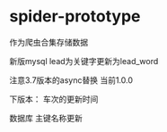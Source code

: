 # spider-prototype
作为爬虫合集存储数据

新版mysql lead为关键字更新为lead_word

注意3.7版本的async替换
当前1.0.0

下版本：
车次的更新时间

数据库 主键名称更新